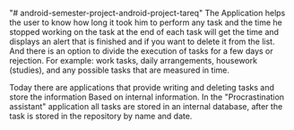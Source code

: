  "# android-semester-project-android-project-tareq" 
 The Application helps the user to know how long it took him to perform any task and the time he stopped working on the task at the end of each task will get the time and displays an alert that is finished and if you want to delete it from the list. And there is an option to divide the execution of tasks for a few days or rejection.
For example:
work tasks, daily arrangements, housework (studies), and any possible tasks that are measured in time.

Today there are applications that provide writing and deleting tasks and store the information
Based on internal information.
In the "Procrastination assistant" application all tasks are stored in an internal database, after the task is stored in the repository by name and date.
